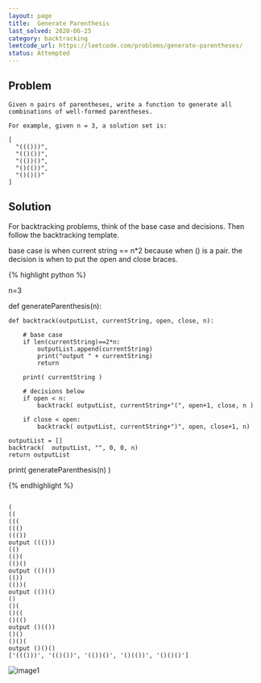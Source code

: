 ```yaml
---
layout: page
title:  Generate Parenthesis
last_solved: 2020-06-25
category: backtracking
leetcode_url: https://leetcode.com/problems/generate-parentheses/
status: Attempted
---
```


Problem
-------

```
Given n pairs of parentheses, write a function to generate all combinations of well-formed parentheses.

For example, given n = 3, a solution set is:

[
  "((()))",
  "(()())",
  "(())()",
  "()(())",
  "()()()"
]

```

Solution
----------

For backtracking problems, think of the base case and decisions. Then follow the backtracking template.

base case is when current string == n*2 because when () is a pair.
the decision is when to put the open and close braces.


{% highlight python %}

n=3

def generateParenthesis(n):
    
    def backtrack(outputList, currentString, open, close, n):

        # base case
        if len(currentString)==2*n:
            outputList.append(currentString)
            print("output " + currentString)
            return

        print( currentString )

        # decisions below
        if open < n:
            backtrack( outputList, currentString+"(", open+1, close, n )

        if close < open:
            backtrack( outputList, currentString+")", open, close+1, n)
            
    outputList = []
    backtrack(  outputList, "", 0, 0, n)
    return outputList
        

print( generateParenthesis(n) )
    

{% endhighlight %}


```

(
((
(((
((()
((())
output ((()))
(()
(()(
(()()
output (()())
(())
(())(
output (())()
()
()(
()((
()(()
output ()(())
()()
()()(
output ()()()
['((()))', '(()())', '(())()', '()(())', '()()()']

```

![image1]()